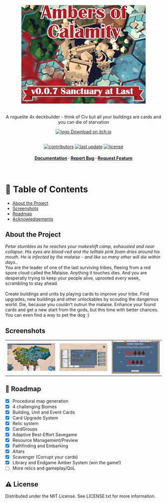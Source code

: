 <!--
Template taken from 
https://github.com/ratatui/templates
-->

<div align="center">

  <img src="Screenshots/Logo.png" alt="logo" width="400" height="auto" />
  <br>
  <p><br>
    A roguelite 4x deckbuilder - think of Civ but all your buildings are cards and you can die of starvation
  </p>

  
<!-- Badges -->
<div align="center">
  
  
  <a href="https://klarzahs.itch.io/ambers-of-calamity">
    <img src="https://cdn2.steamgriddb.com/icon_thumb/8b33ab221257b074d1d967042ad1d9d0.png" alt="logo" width="20" height="auto"/> Download on itch.io
  </a>
</div><br>
<p>
  <a href="https://github.com/ThomasSchemmer/Bestagon/graphs/contributors"><img src="https://img.shields.io/github/contributors/ThomasSchemmer/Bestagon" alt="contributors" /></a>
  <a href=""><img src="https://img.shields.io/github/last-commit/ThomasSchemmer/Bestagon" alt="last update" /></a>
  <a href="https://github.com/ThomasSchemmer/Bestagon/blob/master/LICENSE"><img src="https://img.shields.io/github/license/ThomasSchemmer/Bestagon" alt="license" /></a>
</p>
   
<h4>
    <a href="https://github.com/ThomasSchemmer/EckyCS/tree/master/Docs">Documentation</a>
  <span> · </span>
    <a href="https://github.com/ThomasSchemmer/EckyCS/issues/">Report Bug</a>
  <span> · </span>
    <a href="https://github.com/ThomasSchemmer/EckyCS/issues/">Request Feature</a>
  </h4>
</div>

<br />

<!-- Table of Contents -->
# :notebook_with_decorative_cover: Table of Contents

- [About the Project](#star2-about-the-project)
- [Screenshots](#Screenshots)
- [Roadmap](#compass-roadmap)
- [Acknowledgements](#gem-acknowledgements)
  

<!-- About the Project -->
## About the Project
<i>
  Petar stumbles as he reaches your makeshift camp, exhausted and near collapse. His eyes are blood-red and the telltale pink foam dries around his mouth. He is infected by the malaise - and like so many other will die within days..
</i><br>
You are the leader of one of the last surviving tribes, fleeing from a red spore cloud called the Malaise. Anything it touches dies. And you are desperatly trying to keep your people alive, uprooted every week, scrambling to stay ahead.<br>
<br>
Create buildings and units by playing cards to improve your tribe. Find upgrades, new buildings and other unlockables by scouting the dangerous world. Die, because you couldn't outrun the malaise. Enhance your found cards and get a new start from the gods, but this time with better chances. You can even find a way to pet the dog :)
<div align="left"> 
  
</div>


<!-- Screenshots -->
## Screenshots
<table>
  <tr>
  <td><img src="Screenshots/mainview.png" alt="logo" width="300" height="auto" /></td>
  <td><img src="Screenshots/cardview.png" alt="logo" width="300" height="auto" /></td>
  <td><img src="Screenshots/ambersystem.png" alt="logo" width="300" height="auto" /></td>
  </tr>
</table>


<!-- Roadmap -->
## :compass: Roadmap

* [x] Procedural map generation
* [x] 4 challenging Biomes
* [x] Building, Unit and Event Cards
* [x] Card Upgrade System
* [x] Relic system
* [x] CardGroups
* [x] Adaptive Best-Effort Savegame
* [x] Resource Management/Preview
* [x] Pathfinding and Embarking
* [x] Altars
* [x] Scavenger (Corrupt your cards)
* [x] Library and Endgame Amber System (win the game!)
* [ ] More relics and gameplay/QoL

<!-- License -->
## :warning: License

Distributed under the MIT License. See LICENSE.txt for more information.
